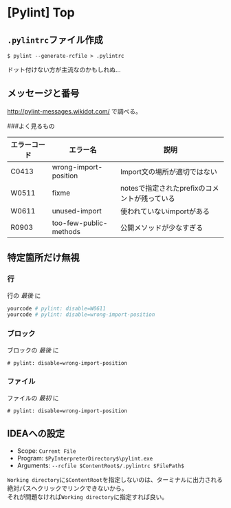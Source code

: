 # [Pylint] Top


`.pylintrc`ファイル作成
-----------------------

```
$ pylint --generate-rcfile > .pylintrc
```

ドット付けない方が主流なのかもしれぬ...


メッセージと番号
----------------

http://pylint-messages.wikidot.com/ で調べる。

###よく見るもの

| エラーコード |        エラー名        |                     説明                      |
| ------------ | ---------------------- | --------------------------------------------- |
| C0413        | wrong-import-position  | Import文の場所が適切ではない                  |
| W0511        | fixme                  | notesで指定されたprefixのコメントが残っている |
| W0611        | unused-import          | 使われていないimportがある                    |
| R0903        | too-few-public-methods | 公開メソッドが少なすぎる                      |


特定箇所だけ無視
--------------

### 行

行の *最後* に

```bash
yourcode # pylint: disable=W0611
yourcode # pylint: disable=wrong-import-position
```

### ブロック

ブロックの *最後* に

```
# pylint: disable=wrong-import-position
```

### ファイル

ファイルの *最初* に

```
# pylint: disable=wrong-import-position
```


IDEAへの設定
------------

* Scope: `Current File`
* Program: `$PyInterpreterDirectory$\pylint.exe`
* Arguments: `--rcfile $ContentRoot$/.pylintrc $FilePath$`

`Working directory`に`$ContentRoot`を指定しないのは、ターミナルに出力される絶対パスへクリックでリンクできないから。  
それが問題なければ`Working directory`に指定すれば良い。
